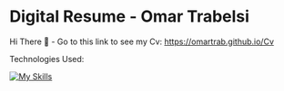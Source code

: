 # Digital Resume - Omar Trabelsi
Hi There 👋 - Go to this link to see my Cv: https://omartrab.github.io/Cv

Technologies Used:


[![My Skills](https://skills.thijs.gg/icons?i=html,css,js)](https://skills.thijs.gg)
